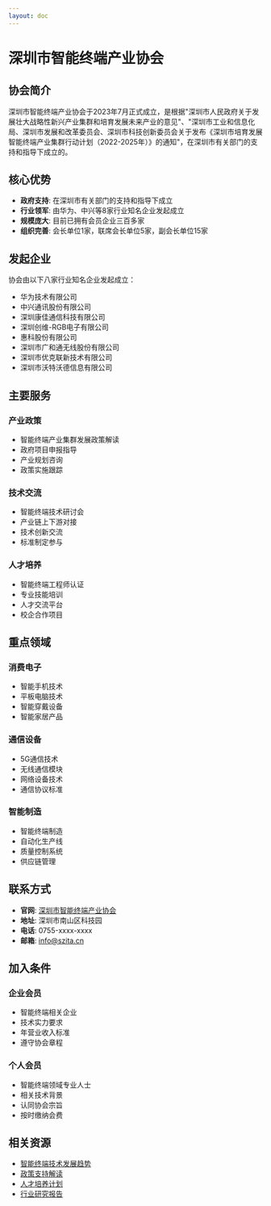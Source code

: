 ```yaml
---
layout: doc
---
```


# 深圳市智能终端产业协会

## 协会简介

深圳市智能终端产业协会于2023年7月正式成立，是根据"深圳市人民政府关于发展壮大战略性新兴产业集群和培育发展未来产业的意见"、"深圳市工业和信息化局、深圳市发展和改革委员会、深圳市科技创新委员会关于发布《深圳市培育发展智能终端产业集群行动计划（2022-2025年）》的通知"，在深圳市有关部门的支持和指导下成立的。

## 核心优势

- **政府支持**: 在深圳市有关部门的支持和指导下成立
- **行业领军**: 由华为、中兴等8家行业知名企业发起成立
- **规模庞大**: 目前已拥有会员企业三百多家
- **组织完善**: 会长单位1家，联席会长单位5家，副会长单位15家

## 发起企业

协会由以下八家行业知名企业发起成立：
- 华为技术有限公司
- 中兴通讯股份有限公司
- 深圳康佳通信科技有限公司
- 深圳创维-RGB电子有限公司
- 惠科股份有限公司
- 深圳市广和通无线股份有限公司
- 深圳市优克联新技术有限公司
- 深圳市沃特沃德信息有限公司

## 主要服务

### 产业政策
- 智能终端产业集群发展政策解读
- 政府项目申报指导
- 产业规划咨询
- 政策实施跟踪

### 技术交流
- 智能终端技术研讨会
- 产业链上下游对接
- 技术创新交流
- 标准制定参与

### 人才培养
- 智能终端工程师认证
- 专业技能培训
- 人才交流平台
- 校企合作项目

## 重点领域

### 消费电子
- 智能手机技术
- 平板电脑技术
- 智能穿戴设备
- 智能家居产品

### 通信设备
- 5G通信技术
- 无线通信模块
- 网络设备技术
- 通信协议标准

### 智能制造
- 智能终端制造
- 自动化生产线
- 质量控制系统
- 供应链管理

## 联系方式

- **官网**: [深圳市智能终端产业协会](http://www.szita.cn)
- **地址**: 深圳市南山区科技园
- **电话**: 0755-xxxx-xxxx
- **邮箱**: info@szita.cn

## 加入条件

### 企业会员
- 智能终端相关企业
- 技术实力要求
- 年营业收入标准
- 遵守协会章程

### 个人会员
- 智能终端领域专业人士
- 相关技术背景
- 认同协会宗旨
- 按时缴纳会费

## 相关资源

- [智能终端技术发展趋势](./smart-terminal-trends)
- [政策支持解读](./smart-terminal-policy)
- [人才培养计划](./smart-terminal-talent)
- [行业研究报告](./smart-terminal-reports)
